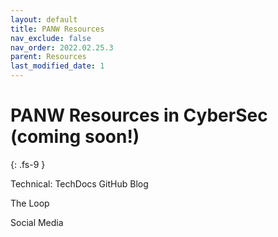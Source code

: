 ```yaml
---
layout: default
title: PANW Resources
nav_exclude: false
nav_order: 2022.02.25.3
parent: Resources
last_modified_date: 1
---
```



# PANW Resources in CyberSec (coming soon!)
{: .fs-9 }

Technical:
TechDocs
GitHub
Blog

The Loop

Social Media

